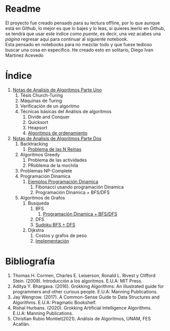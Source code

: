 # Readme
El proyecto fue creado pensado para su lectura offline, por lo que aunque está en Github, lo mejor es que lo bajes y lo leas, si quieres leerlo en Github, se tendrá que usar este índice como _puente_, es decir, una vez acabes una _página_ regresar aquí para continuar al siguiente notebook.  
Esta pensado en notebooks para no mezclar todo y que fuese tedioso buscar una cosa en especifico.
He creado esto en solitario, Diego Ivan Martinez Acevedo

# Índice
1. [Notas de Analisis de Algoritmos Parte Uno](./notasDeAnalisisDeAlgoritmosPT1.ipynb)
    1. Tésis Church-Turing
    2. Máquinas de Turing
    3. Verificación de un algoritmo
    4. Técnicas básicas del Análisis de algoritmos
        1. Divide and Conquer
        2. Quicksort
        3. Heapsort
        4. [Algoritmos de ordenamiento](./AlgoritmosOrdenamiento.ipynb)
2. [Notas de Analisis de Algoritmos Parte Dos](./notasDeAnalisisDeAlgoritmosPT2.ipynb)
    1. Backtracking
        1. [Problema de las N Reinas](./NQueens.ipynb)
    2. Algoritmos Greedy
        1. Problema de las actividades
        2. PRoblema de la mochila
    3. Problemas NP-Complete
    4. Programación Dinamica
        1. [Ejemplos Programación Dinamica](./EjemplosProgramacionDinamica.ipynb)
            1. Fibonacci usando programación Dinamica
            2. Programación Dinamica + BFS/DFS
    5. Algoritmos de Grafos
        1. Busqueda
            1. BFS
                1. [Programación Dinamica + BFS/DFS](./EjemplosProgramacionDinamica.ipynb)
            2. DFS
            3. [Sudoku BFS + DFS](https://github.com/Diegomarmac/sudokuBFS-DFS)
        2. Dijkstra
            1. Costos y grafos de peso
            2. [Implementación](./dijsktraImplementation.ipynb)
    
# Bibliografía
1. Thomas H. Cormen, Charles E. Leiserson, Ronald L. Rivest y Clifford Stein. (2009). Introducción a los algoritmos. E.U.A: MIT Press.
2. Aditya Y. Bhargava. (2016). Grokking Algorithms: An illustrated guide for programmers and other curious people. E.U.A: Manning Publications.
3. Jay Wengrow. (2017). A Common-Sense Guide to Data Structures and Algorithms. E.U.A: Pragmatic Bookshelf.
4. Rishal Hurbans. (2020). Grokking Artificial Intelligence Algorithms. E.U.A: Manning Publications.
5. Christian Rubio Montiel(2021). Análisis de Algoritmos, UNAM, FES Acatlán.
